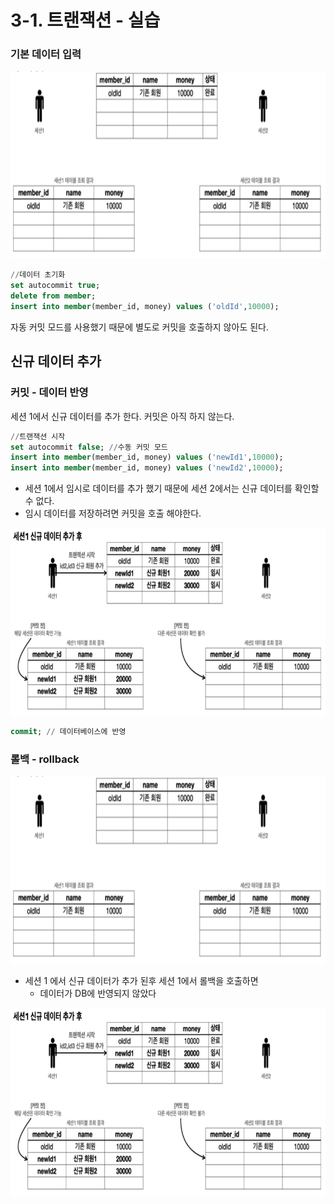 # 3-1.  트랜잭션 - 실습

### 기본 데이터 입력

<img src="/img/Spring_DB/DB_3-1.png" alt="cookie2" width="800" height="300" />


```sql
//데이터 초기화
set autocommit true;
delete from member;
insert into member(member_id, money) values ('oldId',10000);
```

자동 커밋 모드를 사용했기 때문에 별도로 커밋을 호출하지 않아도 된다.

## 신규 데이터 추가

### 커밋 - 데이터 반영

세션 1에서 신규 데이터를 추가 한다. 커밋은 아직 하지 않는다.

```sql
//트랜잭션 시작
set autocommit false; //수동 커밋 모드
insert into member(member_id, money) values ('newId1',10000);
insert into member(member_id, money) values ('newId2',10000);
```

- 세션 1에서 임시로 데이터를 추가 했기 때문에 세션 2에서는 신규 데이터를 확인할 수 없다.
- 임시 데이터를 저장하려면 커밋을 호출 해야한다.

<img src="/img/Spring_DB/DB_3-2.png" alt="cookie2" width="800" height="300" />


```sql
commit; // 데이터베이스에 반영
```

### 롤백 - rollback

<img src="/img/Spring_DB/DB_3-1.png" alt="cookie2" width="800" height="300" />


- 세션 1 에서 신규 데이터가 추가 된후  세션 1에서 롤백을 호출하면
    - 데이터가 DB에 반영되지 않았다

<img src="/img/Spring_DB/DB_3-2.png" alt="cookie2" width="800" height="300" />
